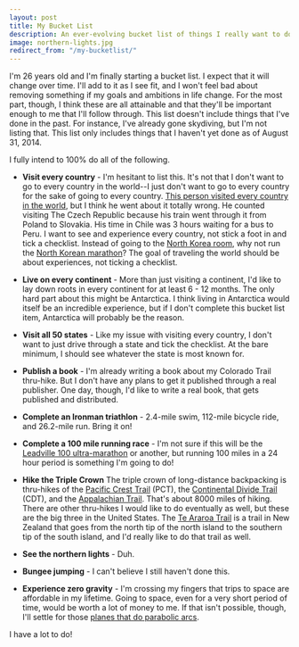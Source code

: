 ```yaml
---
layout: post
title: My Bucket List
description: An ever-evolving bucket list of things I really want to do before I die. I'm serious about doing all of them.
image: northern-lights.jpg
redirect_from: "/my-bucketlist/"
---
```


I'm 26 years old and I'm finally starting a bucket list. I expect that it will change over time. I'll add to it as I see fit, and I won't feel bad about removing something if my goals and ambitions in life change. For the most part, though, I think these are all attainable and that they'll be important enough to me that I'll follow through. This list doesn't include things that I've done in the past. For instance, I've already gone skydiving, but I'm not listing that. This list only includes things that I haven't yet done as of August 31, 2014. 

I fully intend to 100% do all of the following.

- **Visit every country** - I'm hesitant to list this. It's not that I don't want to go to every country in the world--I just don't want to go to every country for the sake of going to every country. [This person visited every country in the world](http://www.reddit.com/r/IAmA/comments/1nnd7q/ive_been_to_every_country_in_the_world_now_im/), but I think he went about it totally wrong. He counted visiting The Czech Republic because his train went through it from Poland to Slovakia. His time in Chile was 3 hours waiting for a bus to Peru. I want to see and experience every country, not stick a foot in and tick a checklist. Instead of going to the [North Korea room](https://www.youtube.com/watch?v=MWa9MGuwQNI), why not run the [North Korean marathon](http://www.slate.com/articles/news_and_politics/roads/2014/04/pyongyang_s_2014_marathon_north_korea_opens_its_race_to_foreigners.html)? The goal of traveling the world should be about experiences, not ticking a checklist.  

- **Live on every continent** - More than just visiting a continent, I'd like to lay down roots in every continent for at least 6 - 12 months. The only hard part about this might be Antarctica. I think living in Antarctica would itself be an incredible experience, but if I don't complete this bucket list item, Antarctica will probably be the reason.

- **Visit all 50 states** - Like my issue with visiting every country, I don't want to just drive through a state and tick the checklist. At the bare minimum, I should see whatever the state is most known for.

- **Publish a book** - I'm already writing a book about my Colorado Trail thru-hike. But I don't have any plans to get it published through a real publisher. One day, though, I'd like to write a real book, that gets published and distributed.

- **Complete an Ironman triathlon** - 2.4-mile swim, 112-mile bicycle ride, and 26.2-mile run. Bring it on!

- **Complete a 100 mile running race** - I'm not sure if this will be the [Leadville 100 ultra-marathon](http://www.leadvilleraceseries.com/) or another, but running 100 miles in a 24 hour period is something I'm going to do!

- **Hike the Triple Crown** The triple crown of long-distance backpacking is thru-hikes of the [Pacific Crest Trail](http://en.wikipedia.org/wiki/Pacific_Crest_Trail) (PCT), the [Continental Divide Trail](http://en.wikipedia.org/wiki/Continental_Divide_Trail) (CDT), and the [Appalachian Trail](http://en.wikipedia.org/wiki/Appalachian_Trail). That's about 8000 miles of hiking. There are other thru-hikes I would like to do eventually as well, but these are the big three in the United States. The [Te Araroa Trail](http://en.wikipedia.org/wiki/Te_Araroa_Trail) is a trail in New Zealand that goes from the north tip of the north island to the southern tip of the south island, and I'd really like to do that trail as well.

- **See the northern lights** - Duh.

- **Bungee jumping** - I can't believe I still haven't done this.

- **Experience zero gravity** - I'm crossing my fingers that trips to space are affordable in my lifetime. Going to space, even for a very short period of time, would be worth a lot of money to me. If that isn't possible, though, I'll settle for those [planes that do parabolic arcs](http://www.gozerog.com/).

I have a lot to do!
